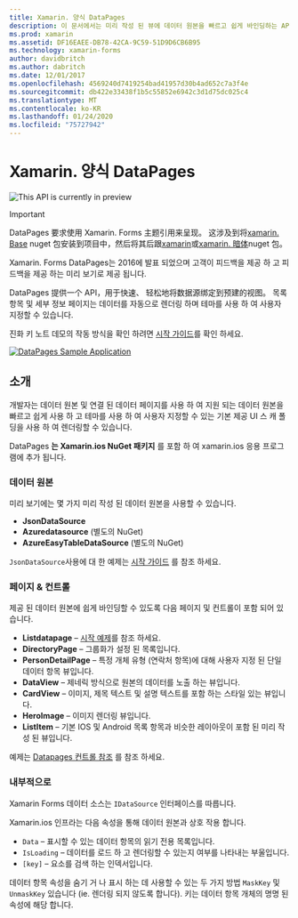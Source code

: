 ```yaml
---
title: Xamarin. 양식 DataPages
description: 이 문서에서는 미리 작성 된 뷰에 데이터 원본을 빠르고 쉽게 바인딩하는 API를 제공 하는 Xamarin.ios DataPages를 소개 합니다.
ms.prod: xamarin
ms.assetid: DF16EAEE-DB78-42CA-9C59-51D9D6CB6B95
ms.technology: xamarin-forms
author: davidbritch
ms.author: dabritch
ms.date: 12/01/2017
ms.openlocfilehash: 4569240d7419254bad41957d30b4ad652c7a3f4e
ms.sourcegitcommit: db422e33438f1b5c55852e6942c3d1d75dc025c4
ms.translationtype: MT
ms.contentlocale: ko-KR
ms.lasthandoff: 01/24/2020
ms.locfileid: "75727942"
---
```

# <a name="xamarinforms-datapages"></a>Xamarin. 양식 DataPages

![](~/media/shared/preview.png "This API is currently in preview")

> [!IMPORTANT]
> DataPages 要求使用 Xamarin. Forms 主题引用来呈现。 这涉及到将[xamarin. Base](https://www.nuget.org/packages/Xamarin.Forms.Theme.Base/) nuget 包安装到项目中，然后将其后跟[xamarin](https://www.nuget.org/packages/Xamarin.Forms.Theme.Light/)或[xamarin. 暗体](https://www.nuget.org/packages/Xamarin.Forms.Theme.Dark/)nuget 包。

Xamarin. Forms DataPages는 2016에 발표 되었으며 고객이 피드백을 제공 하 고 피드백을 제공 하는 미리 보기로 제공 됩니다.

DataPages 提供一个 API，用于快速、 轻松地将数据源绑定到预建的视图。 목록 항목 및 세부 정보 페이지는 데이터를 자동으로 렌더링 하며 테마를 사용 하 여 사용자 지정할 수 있습니다.

진화 키 노트 데모의 작동 방식을 확인 하려면 [시작 가이드](get-started.md)를 확인 하세요.

[![](images/demo-sml.png "DataPages Sample Application")](images/demo.png#lightbox "DataPages Sample Application")

## <a name="introduction"></a>소개

개발자는 데이터 원본 및 연결 된 데이터 페이지를 사용 하 여 지원 되는 데이터 원본을 빠르고 쉽게 사용 하 고 테마를 사용 하 여 사용자 지정할 수 있는 기본 제공 UI 스 캐 폴딩을 사용 하 여 렌더링할 수 있습니다.

DataPages **는 Xamarin.ios NuGet 패키지** 를 포함 하 여 xamarin.ios 응용 프로그램에 추가 됩니다.

### <a name="data-sources"></a>데이터 원본

미리 보기에는 몇 가지 미리 작성 된 데이터 원본을 사용할 수 있습니다.

* **JsonDataSource**
* **Azuredatasource** (별도의 NuGet)
* **AzureEasyTableDataSource** (별도의 NuGet)

`JsonDataSource`사용에 대 한 예제는 [시작 가이드](get-started.md) 를 참조 하세요.

### <a name="pages--controls"></a>페이지 & 컨트롤

제공 된 데이터 원본에 쉽게 바인딩할 수 있도록 다음 페이지 및 컨트롤이 포함 되어 있습니다.

* **Listdatapage** – [시작 예제](get-started.md)를 참조 하세요.
* **DirectoryPage** – 그룹화가 설정 된 목록입니다.
* **PersonDetailPage** – 특정 개체 유형 (연락처 항목)에 대해 사용자 지정 된 단일 데이터 항목 뷰입니다.
* **DataView** – 제네릭 방식으로 원본의 데이터를 노출 하는 뷰입니다.
* **CardView** – 이미지, 제목 텍스트 및 설명 텍스트를 포함 하는 스타일 있는 뷰입니다.
* **HeroImage** – 이미지 렌더링 뷰입니다.
* **ListItem** – 기본 IOS 및 Android 목록 항목과 비슷한 레이아웃이 포함 된 미리 작성 된 뷰입니다.

예제는 [Datapages 컨트롤 참조](controls.md) 를 참조 하세요.

### <a name="under-the-hood"></a>내부적으로

Xamarin Forms 데이터 소스는 `IDataSource` 인터페이스를 따릅니다.

Xamarin.ios 인프라는 다음 속성을 통해 데이터 원본과 상호 작용 합니다.

* `Data` – 표시할 수 있는 데이터 항목의 읽기 전용 목록입니다.
* `IsLoading` – 데이터를 로드 하 고 렌더링할 수 있는지 여부를 나타내는 부울입니다.
* `[key]` – 요소를 검색 하는 인덱서입니다.

데이터 항목 속성을 숨기 거 나 표시 하는 데 사용할 수 있는 두 가지 방법 `MaskKey` 및 `UnmaskKey` 있습니다 (ie. 렌더링 되지 않도록 합니다).
키는 데이터 항목 개체의 명명 된 속성에 해당 합니다.
